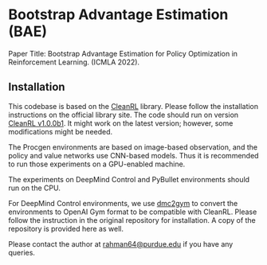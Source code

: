 # Bootstrap Advantage Estimation (BAE)

Paper Title: Bootstrap Advantage Estimation for Policy Optimization in Reinforcement Learning. (ICMLA 2022).

## Installation
This codebase is based on the [CleanRL](https://github.com/vwxyzjn/cleanrl) library. Please follow the installation instructions on the official library site. The code should run on version [CleanRL v1.0.0b1](https://github.com/vwxyzjn/cleanrl/tree/v1.0.0b1). It might work on the latest version; however, some modifications might be needed.

The Procgen environments are based on image-based observation, and the policy and value networks use CNN-based models. Thus it is recommended to run those experiments on a GPU-enabled machine.

The experiments on DeepMind Control and PyBullet environments should run on the CPU.

For DeepMind Control environments, we use [dmc2gym](https://github.com/zuoxingdong/dm2gym) to convert the environments to OpenAI Gym format to be compatible with CleanRL. Please follow the instruction in the original repository for installation. A copy of the repository is provided here as well.


Please contact the author at rahman64@purdue.edu if you have any queries.
